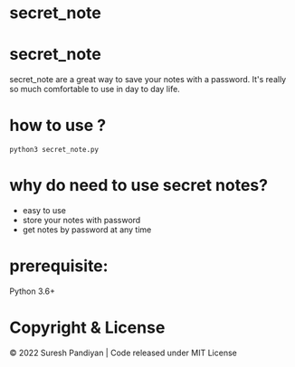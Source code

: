 # secret_note

# secret_note
secret_note are a great way to save your notes with a password. It's really so much comfortable to use in day to day life.

# how to use ?
```
python3 secret_note.py
```

# why do need to use secret notes?
- easy to use
- store your notes with password
- get notes by password at any time

# prerequisite:
Python 3.6+

# Copyright & License
© 2022 Suresh Pandiyan | 
Code released under MIT License
